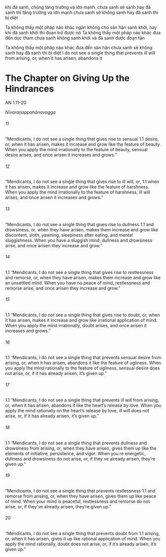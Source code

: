 
khi đã sanh, chúng tăng trưởng và lớn mạnh.
chưa sanh sẽ sanh hay đã sanh thì tăng trưởng và lớn mạnh
chưa sanh sẽ không sanh hay đã sanh thì bị diệt

Ta không thấy một pháp nào khác ngăn không cho sân hận sanh khởi, hay khi đã sanh khởi thì đoạn trừ được nó
Ta không thấy một pháp nào khác đưa đến dục tham chưa sanh không sanh khởi và đã sanh được đoạn tận


Ta không thấy một pháp nào khác đưa đến sân hận chưa sanh sẽ không sanh hay đã sanh thì bị diệt
I do not see a single thing that prevents ill will from arising, or, when it has arisen, abandons it

# The Chapter on Giving Up the Hindrances

AN 1.11–20

_Nīvaraṇappahānavagga_

###### 11

“Mendicants, I do not see a single thing that gives rise to sensual 1.1
desire, or, when it has arisen, makes it increase and grow like the
feature of beauty. When you apply the mind irrationally to the
feature of beauty, sensual desire arises, and once arisen it increases
and grows.”


###### 12

“Mendicants, I do not see a single thing that gives rise to ill will, or, 1.1
when it has arisen, makes it increase and grow like the feature of
harshness. When you apply the mind irrationally to the feature of
harshness, ill will arises, and once arisen it increases and grows.”

###### 13

“Mendicants, I do not see a single thing that gives rise to dullness 1.1
and drowsiness, or, when they have arisen, makes them increase
and grow like discontent, sloth, yawning, sleepiness after eating,
and mental sluggishness. When you have a sluggish mind, dullness
and drowsiness arise, and once arisen they increase and grow.”
###### 14

1.1 “Mendicants, I do not see a single thing that gives rise to restlessness
and remorse, or, when they have arisen, makes them increase and
grow like an unsettled mind. When you have no peace of mind,
restlessness and remorse arise, and once arisen they increase and
grow.”

###### 15

1.1 “Mendicants, I do not see a single thing that gives rise to doubt,
or, when it has arisen, makes it increase and grow like irrational
application of mind. When you apply the mind irrationally, doubt
arises, and once arisen it increases and grows.”

###### 16

1.1 “Mendicants, I do not see a single thing that prevents sensual desire
from arising, or, when it has arisen, abandons it like the feature
of ugliness. When you apply the mind rationally to the feature of
ugliness, sensual desire does not arise, or, if it has already arisen,
it’s given up.”

###### 17

1.1 “Mendicants, I do not see a single thing that prevents ill will from
arising, or, when it has arisen, abandons it like the heart’s release
by love. When you apply the mind rationally on the heart’s release
by love, ill will does not arise, or, if it has already arisen, it’s given
up.”

###### 18

1.1 “Mendicants, I do not see a single thing that prevents dullness and
drowsiness from arising, or, when they have arisen, gives them
up like the elements of initiative, persistence, and vigor. When
you re energetic, dullness and drowsiness do not arise, or, if they ve
already arisen, they’re given up.”

###### 19

“Mendicants, I do not see a single thing that prevents restlessness 1.1
and remorse from arising, or, when they have arisen, gives them up
like peace of mind. When your mind is peaceful, restlessness and
remorse do not arise, or, if they’ve already arisen, they’re given up.”

###### 20

“Mendicants, I do not see a single thing that prevents doubt from 1.1
arising, or, when it has arisen, gives it up like rational application of
mind. When you apply the mind rationally, doubt does not arise,
or, if it’s already arisen, it’s given up.”
